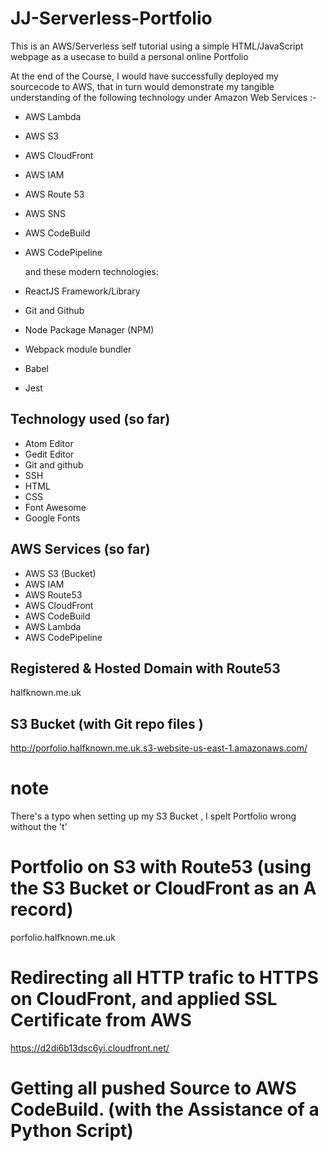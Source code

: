 # JJ-Serverless-Portfolio 
This is an AWS/Serverless self tutorial using a simple HTML/JavaScript webpage as a usecase to build a personal online Portfolio    
  
    
At the end of the Course, I would have successfully deployed my sourcecode to AWS, that in turn would demonstrate my tangible understanding of the following technology under Amazon Web Services :-   
  
    
* AWS Lambda
* AWS S3
* AWS CloudFront  
* AWS IAM  
* AWS Route 53
* AWS SNS
* AWS CodeBuild  
* AWS CodePipeline  
  
  and these modern technologies:
  
* ReactJS Framework/Library
* Git and Github
* Node Package Manager (NPM)
* Webpack module bundler
* Babel
* Jest
  
## Technology used (so far)  
  
* Atom Editor 
* Gedit Editor 
* Git and github  
* SSH  
* HTML  
* CSS  
* Font Awesome  
* Google Fonts  
  
## AWS Services (so far)  
  
* AWS S3 (Bucket)  
* AWS IAM  
* AWS Route53  
* AWS CloudFront  
* AWS CodeBuild 
* AWS Lambda
* AWS CodePipeline




## Registered & Hosted Domain with Route53

halfknown.me.uk


## S3 Bucket (with Git repo files )

http://porfolio.halfknown.me.uk.s3-website-us-east-1.amazonaws.com/

# note
There's a typo when setting up my S3 Bucket , I spelt Portfolio wrong without the 't'

# Portfolio on S3 with Route53 (using the S3 Bucket or CloudFront as an A record)

porfolio.halfknown.me.uk

# Redirecting all HTTP trafic to HTTPS on CloudFront, and applied SSL Certificate from AWS  

https://d2di6b13dsc6yi.cloudfront.net/

# Getting all pushed Source to AWS CodeBuild. (with the Assistance of a Python Script)
